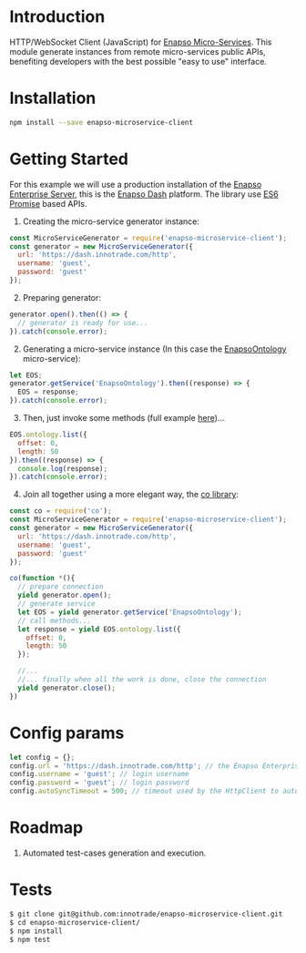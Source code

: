 
# Introduction
HTTP/WebSocket Client (JavaScript) for [Enapso Micro-Services](https://www.innotrade.com/products/enapso-micro-services).
This module generate instances from remote micro-services public APIs, benefiting developers with the best possible "easy to use" interface.
  
# Installation
  ```bash
  npm install --save enapso-microservice-client
  ```

# Getting Started
For this example we will use a production installation of the [Enapso Enterprise Server](https://www.innotrade.com/products/enapso-enterprise-server), this is the [Enapso Dash](https://dash.innotrade.com) platform.
The library use [ES6 Promise](https://developers.google.com/web/fundamentals/getting-started/primers/promises) based APIs.

1. Creating the micro-service generator instance:
  ```js
  const MicroServiceGenerator = require('enapso-microservice-client');
  const generator = new MicroServiceGenerator({
    url: 'https://dash.innotrade.com/http',
    username: 'guest',
    password: 'guest'
  });
  ```

2. Preparing generator:
  ```js
  generator.open().then(() => {
    // generator is ready for use...
  }).catch(console.error);
  ```

2. Generating a micro-service instance (In this case the [EnapsoOntology](https://www.innotrade.com/pdf/web/?file=Innotrade-EnapsoOntologyAPI.pdf) micro-service):
  ```js
  let EOS;
  generator.getService('EnapsoOntology').then((response) => {
    EOS = response;
  }).catch(console.error);
  ```

3. Then, just invoke some methods (full example [here](https://demo.innotrade.com/enapso/demos/scripting/EnapsoOntology/))...
  ```js
  EOS.ontology.list({
    offset: 0,
    length: 50
  }).then((response) => {
    console.log(response);
  }).catch(console.error);
  ```

4. Join all together using a more elegant way, the [co library](https://www.npmjs.com/package/co):
  ```js
  const co = require('co');
  const MicroServiceGenerator = require('enapso-microservice-client');
  const generator = new MicroServiceGenerator({
    url: 'https://dash.innotrade.com/http',
    username: 'guest',
    password: 'guest'
  });

  co(function *(){
    // prepare connection
    yield generator.open();
    // generate service
    let EOS = yield generator.getService('EnapsoOntology');
    // call methods...
    let response = yield EOS.ontology.list({
      offset: 0,
      length: 50
    });

    //...
    //... finally when all the work is done, close the connection
    yield generator.close();
  })
  ```

# Config params
```js
let config = {};
config.url = 'https://dash.innotrade.com/http'; // the Enapso Enterprise Server connection URL
config.username = 'guest'; // login username
config.password = 'guest'; // login password
config.autoSyncTimeout = 500; // timeout used by the HttpClient to automatically pull messages from the server. Min value: 400ms
```

# Roadmap
1. Automated test-cases generation and execution.

# Tests
```bash
$ git clone git@github.com:innotrade/enapso-microservice-client.git
$ cd enapso-microservice-client/
$ npm install
$ npm test
```